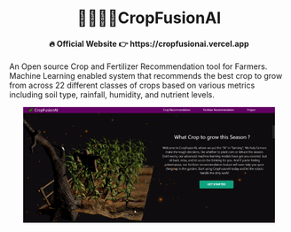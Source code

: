 <div align="center"> <h1>  🌽👨‍🌾🚜CropFusionAI  </h1> </div>

<div align="center"> <h4>  🔥 Official Website 👉 https://cropfusionai.vercel.app <div align="center"> </h4> </div>

An Open source Crop and Fertilizer Recommendation tool for Farmers. Machine Learning enabled system that recommends the best crop to grow from across 22 different classes of crops based on various metrics including soil type, rainfall, humidity, and nutrient levels.
<br/>

<div align="center">
<img src="/assets/demo.gif" width="90%"/>
</div>



